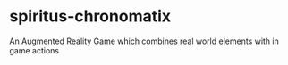 # spiritus-chronomatix
An Augmented Reality Game which combines real world elements with in game actions
